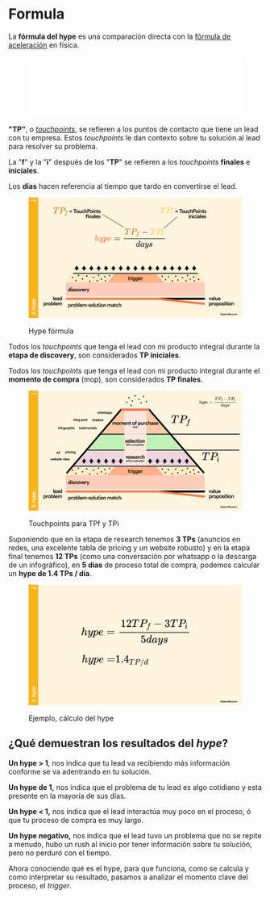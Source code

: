 # Formula

La **fórmula del hype** es una comparación directa con la [fórmula de aceleración](http://hyperphysics.phy-astr.gsu.edu/hbasees/mot.html) en física.



<figure><img src="../.gitbook/assets/HYPEFORMULA.png" alt=""><figcaption></figcaption></figure>



**"TP"**, o [_touchpoints_](touchpoints.md), se refieren a los puntos de contacto que tiene un lead con tu empresa. Estos _touchpoints_ le dan contexto sobre tu solución al lead para resolver su problema.

La "**f**" y la "**i**" después de los "**TP**" se refieren a los _touchpoints_ **finales** e **iniciales**.

Los **días** hacen referencia al tiempo que tardo en convertirse el lead.

<figure><img src="../.gitbook/assets/hypeformulaslide.png" alt=""><figcaption><p>Hype fórmula</p></figcaption></figure>

Todos los _touchpoints_ que tenga el lead con mi producto integral durante la **etapa de discovery**, son considerados **TP iniciales**.

Todos los _touchpoints_ que tenga el lead con mi producto integral durante el **momento de compra** (mop), son considerados **TP finales**.

<figure><img src="../.gitbook/assets/funnelhype.png" alt=""><figcaption><p>Touchpoints para TPf y TPi</p></figcaption></figure>

Suponiendo que en la etapa de research tenemos **3 TPs** (anuncios en redes, una excelente tabla de pricing y un website robusto) y en la etapa final tenemos **12 TPs** (como una conversación por whatsapp o la descarga de un infográfico), en **5 días** de proceso total de compra, podemos calcular un **hype de 1.4 TPs / día**.

<figure><img src="../.gitbook/assets/Frame 39 (1).png" alt=""><figcaption><p>Ejemplo, cálculo del hype</p></figcaption></figure>

## ¿Qué demuestran los resultados del _hype_?

**Un hype > 1**, nos indica que tu lead va recibiendo más información conforme se va adentrando en tu solución.

**Un hype de 1,** nos indica que el problema de tu lead es algo cotidiano y esta presente en la mayoría de sus días.

**Un hype < 1,** nos indica que el lead interactúa muy poco en el proceso, ó que tu proceso de compra es muy largo.

**Un hype negativo,** nos indica que el lead tuvo un problema que no se repite a menudo, hubo un rush al inicio por tener información sobre tu solución, pero no perduró con el tiempo.



Ahora conociendo qué es el hype, para que funciona, como se calcula y como interpretar su resultado, pasamos a analizar el momento clave del proceso, el _trigger_.
